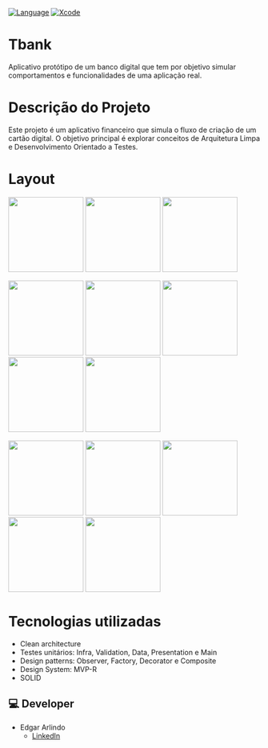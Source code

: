 [![Language](https://img.shields.io/badge/Swift-5.0-brightgreen.svg)](http://swift.org)
[![Xcode](https://img.shields.io/badge/Xcode-12.4-brightgreen.svg)](https://developer.apple.com/download/more/)


# Tbank
Aplicativo protótipo de um banco digital que tem por objetivo simular comportamentos e funcionalidades de uma aplicação real.

# Descrição do Projeto

Este projeto é um aplicativo financeiro que simula o fluxo de criação de um cartão digital. O objetivo principal é explorar conceitos de Arquitetura Limpa e Desenvolvimento Orientado a Testes.

# Layout

<p float="left">
<img src="https://github.com/Edgar-AAS/Tbank/assets/103855076/17977289-597a-48f3-ad7f-fc6cec0b0ae9.png" width="150"/>
<img src="https://github.com/Edgar-AAS/Tbank/assets/103855076/b76314a4-508a-4e42-bad0-2077813e4c07.png" width="150"/>
<img src="https://github.com/Edgar-AAS/Tbank/assets/103855076/5d4de34a-e7b9-4027-82f2-8ead1da697ad.png" width="150"/>
</p>

<p float="left">
<img src="https://github.com/Edgar-AAS/Tbank/assets/103855076/d1c53869-a3c0-47ed-8c2a-45452c2e8bd8.png" width="150"/>
<img src="https://github.com/Edgar-AAS/Tbank/assets/103855076/4bf34b64-b446-491a-b976-c93564293027.png" width="150"/>
<img src="https://github.com/Edgar-AAS/Tbank/assets/103855076/fff0bc2c-e9c4-4849-900c-bf44a2f27990.png" width="150"/>
<img src="https://github.com/Edgar-AAS/Tbank/assets/103855076/1d579070-eed6-493d-8049-88a005f270af.png" width="150"/>
<img src="https://github.com/Edgar-AAS/Tbank/assets/103855076/d5499460-c3e4-49bd-a242-089a3cc10f38.png" width="150"/>
</p>

<p float="left">
<img src="https://github.com/Edgar-AAS/Tbank/assets/103855076/e8c5a802-9646-4d6c-ad27-d85d903000d6.png" width="150"/>
<img src="https://github.com/Edgar-AAS/Tbank/assets/103855076/9fa85eb1-73f9-49df-aad9-8190dac09039.png" width="150"/>
<img src="https://github.com/Edgar-AAS/Tbank/assets/103855076/287a2a89-009a-4f8d-add9-f37555d5007e.png" width="150"/>
<img src="https://github.com/Edgar-AAS/Tbank/assets/103855076/46be6596-ed2e-4a38-99e3-588ae70c0064.png" width="150"/>
<img src="https://github.com/Edgar-AAS/Tbank/assets/103855076/8188ba14-a496-4641-8b14-ac87c6b465c0.png" width="150"/>
</p>

# Tecnologias utilizadas
  * Clean architecture
  * Testes unitários: Infra, Validation, Data, Presentation e Main 
  * Design patterns: Observer, Factory, Decorator e Composite
  * Design System: MVP-R
  * SOLID

## 💻 Developer
* Edgar Arlindo
    * [LinkedIn](https://www.linkedin.com/in/edgar-arlindo-394242247/)
